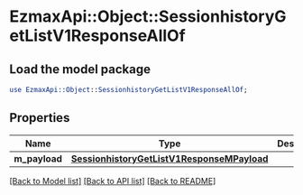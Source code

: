 # EzmaxApi::Object::SessionhistoryGetListV1ResponseAllOf

## Load the model package
```perl
use EzmaxApi::Object::SessionhistoryGetListV1ResponseAllOf;
```

## Properties
Name | Type | Description | Notes
------------ | ------------- | ------------- | -------------
**m_payload** | [**SessionhistoryGetListV1ResponseMPayload**](SessionhistoryGetListV1ResponseMPayload.md) |  | 

[[Back to Model list]](../README.md#documentation-for-models) [[Back to API list]](../README.md#documentation-for-api-endpoints) [[Back to README]](../README.md)


